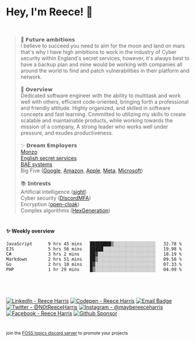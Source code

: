 
# Hey, I'm Reece! 👋

<br>

> 🚀 𝗙𝘂𝘁𝘂𝗿𝗲 𝗮𝗺𝗯𝗶𝘁𝗶𝗼𝗻𝘀 <br>
I believe to succeed you need to aim for the moon and land on mars that's why I have high ambitions to work in the industry of Cyber security within England's secret services, however, it's always best to have a backup plan and mine would be working with companies all around the world to find and patch vulnerabilities in their platform and network. <br> <br>
📝 𝗢𝘃𝗲𝗿𝘃𝗶𝗲𝘄 <br>
Dedicated software engineer with the ability to multitask and work well with others, efficient code-oriented, bringing forth a professional and friendly attitude. Highly organized, and skilled in software concepts and fast learning. Committed to utilizing my skills to create scalable and maintainable products, while working towards the mission of a company, A strong leader who works well under pressure, and exudes productiveness. <br> <br>
✨ 𝗗𝗿𝗲𝗮𝗺 𝗘𝗺𝗽𝗹𝗼𝘆𝗲𝗿𝘀 <br>
[Monzo](https://github.com/monzo) <br>
[English secret services](https://www.mi5.gov.uk/cyber) <br>
[BAE systems](https://www.baesystems.com/) <br>
Big Five ([Google](https://github.com/google), [Amazon](https://github.com/aws), [Apple](https://github.com/apple), [Meta](https://github.com/facebook), [Microsoft](https://github.com/microsoft)) <br> <br>
📚 𝗜𝗻𝘁𝗿𝗲𝘀𝘁𝘀 <br>
Artificial intelligence ([sight](https://github.com/NotReeceHarris/sight)) <br>
Cyber security ([DiscordMFA](https://github.com/NotReeceHarris/DiscordMFA)) <br>
Encryption ([open-cloak](https://github.com/NotReeceHarris/open-cloak)) <br>
Complex algorithms ([HexGeneration](https://github.com/Frogster-app/HexGeneration)) <br>

# 

#### ✨ Weekly overview
<!--START_SECTION:waka-->

```text
JavaScript      9 hrs 45 mins   ████████▒░░░░░░░░░░░░░░░░   32.78 %
EJS             5 hrs 56 mins   █████░░░░░░░░░░░░░░░░░░░░   19.98 %
C#              3 hrs 2 mins    ██▓░░░░░░░░░░░░░░░░░░░░░░   10.19 %
Markdown        2 hrs 51 mins   ██▒░░░░░░░░░░░░░░░░░░░░░░   09.58 %
Go              2 hrs 10 mins   █▓░░░░░░░░░░░░░░░░░░░░░░░   07.33 %
PHP             1 hr 29 mins    █▒░░░░░░░░░░░░░░░░░░░░░░░   04.99 %
```

<!--END_SECTION:waka-->

# 

<br>

[![LinkedIn - Reece Harris](https://img.shields.io/badge/LinkedIn-0077B5?style=for-the-badge&logo=linkedin&logoColor=white)](https://www.linkedin.com/in/notreeceharris)
[![Codepen - Reece Harris](https://img.shields.io/badge/CodePen-1e1f26?style=for-the-badge&logo=codepen&logoColor=white)](https://codepen.io/notreeceharris)
[![Email Badge](https://img.shields.io/badge/Email-D14836?style=for-the-badge&logo=Mail.Ru&logoColor=white)](mailto:reeceharris@email.com)
[![Twitter - @N0tReeceHarris](https://img.shields.io/badge/Twitter-1DA1F2?style=for-the-badge&logo=twitter&logoColor=white)](https://twitter.com/N0tReeceHarris)
[![Instagram - @maybereeceharris](https://img.shields.io/badge/Instagram-E4405F?style=for-the-badge&logo=instagram&logoColor=white )](https://www.instagram.com/maybereeceharris)
[![Facebook - Reece Harris](https://img.shields.io/badge/Facebook-1877F2?style=for-the-badge&logo=facebook&logoColor=white)](https://www.facebook.com/reece.harris.754)
[![Github Sponsor](https://img.shields.io/badge/Sponsor-ca5d9e?style=for-the-badge&logo=github&logoColor=white)](https://github.com/sponsors/NotReeceHarris)

#
<sub>join the  [FOSS topics discord server](https://discord.gg/7bPxMgFnDD) to promote your projects</sub> <br>
